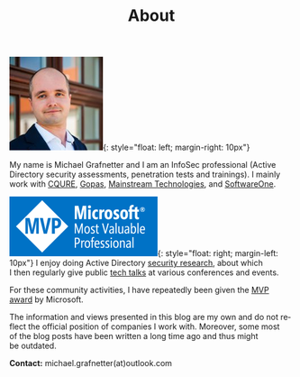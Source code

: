﻿---
title: About
lang: en
ref: about
image: /assets/images/profile_picture.jpg
permalink: /en/about/
fa_class: fas fa-user
---

![Michael Grafnetter Profile Picture](/assets/images/profile_picture.jpg){: style="float: left; margin-right: 10px"}

My name is&nbsp;Michael Grafnetter and&nbsp;I&nbsp;am an&nbsp;InfoSec professional (Active Directory security assessments, penetration tests and&nbsp;trainings).
I&nbsp;mainly work with&nbsp;[CQURE](https://cqure.pl/), [Gopas](https://www.gopas.cz/), [Mainstream Technologies](https://www.mainstream.cz/), and&nbsp;[SoftwareOne](https://www.softwareone.com).

![Microsoft MVP Logo](/assets/images/microsoft_mvp.png){: style="float: right; margin-left: 10px"} I enjoy doing Active Directory [security research](/en/projects.md), about which I&nbsp;then&nbsp;regularly give public [tech talks](/en/videos.md) at&nbsp;various conferences and&nbsp;events.

For&nbsp;these community activities, I&nbsp;have repeatedly been given the&nbsp;[MVP award](https://mvp.microsoft.com/en-us/PublicProfile/5001919?fullName=Michael%20Grafnetter) by&nbsp;Microsoft.

The&nbsp;information and&nbsp;views presented in&nbsp;this&nbsp;blog are my own and&nbsp;do&nbsp;not reflect the&nbsp;official position of&nbsp;companies I&nbsp;work with. 
Moreover, some&nbsp;most of&nbsp;the&nbsp;blog posts have been written a&nbsp;long time ago and&nbsp;thus might be&nbsp;outdated.

**Contact:** michael.grafnetter(at)outlook.com
